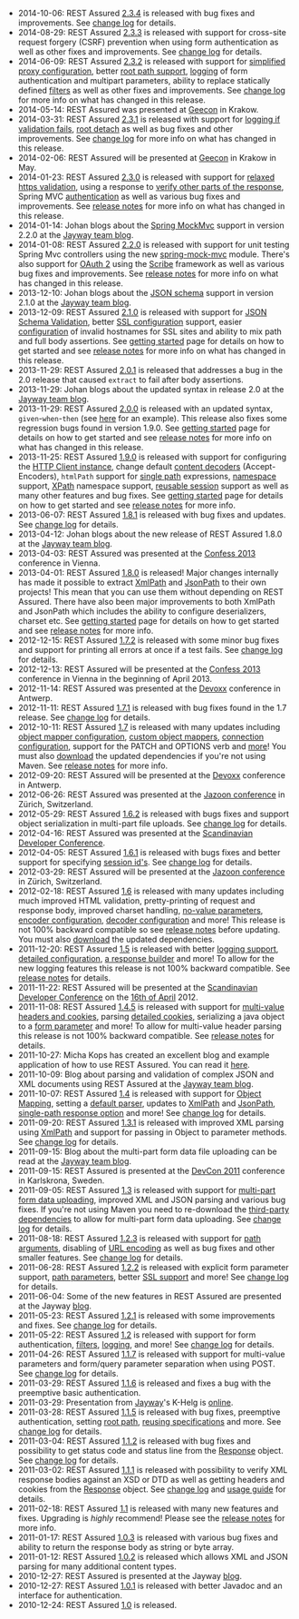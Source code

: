  * 2014-10-06: REST Assured [2.3.4](http://dl.bintray.com/johanhaleby/generic/rest-assured-2.3.4-dist.zip) is released with bug fixes and improvements. See [change log](https://raw.githubusercontent.com/jayway/rest-assured/master/changelog.txt) for details.
  * 2014-08-29: REST Assured [2.3.3](http://dl.bintray.com/johanhaleby/generic/rest-assured-2.3.3-dist.zip) is released with support for cross-site request forgery (CSRF) prevention when using form authentication as well as other fixes and improvements. See [change log](https://raw.githubusercontent.com/jayway/rest-assured/master/changelog.txt) for details.
  * 2014-06-09: REST Assured [2.3.2](http://dl.bintray.com/johanhaleby/generic/rest-assured-2.3.2-dist.zip) is released with support for [simplified proxy configuration](Usage#proxy-Configuration), better [root path support](Usage#root-path), [logging](Usage#Logging) of form authentication and multipart parameters, ability to replace statically defined [filters](Usage#Filters) as well as other fixes and improvements. See [change log](https://raw.githubusercontent.com/jayway/rest-assured/master/changelog.txt) for more info on what has changed in this release.
  * 2014-05-14: REST Assured was presented at [Geecon](http://2014.geecon.org/) in Krakow.
  * 2014-03-31: REST Assured [2.3.1](http://dl.bintray.com/johanhaleby/generic/rest-assured-2.3.1-dist.zip) is released with support for [logging if validation fails](Usage#log-if-validation-fails), [root detach](Usage#root-path) as well as bug fixes and other improvements. See [change log](https://raw.githubusercontent.com/jayway/rest-assured/master/changelog.txt) for more info on what has changed in this release.
  * 2014-02-06: REST Assured will be presented at [Geecon](http://2014.geecon.org/) in Krakow in May.
  * 2014-01-23: REST Assured [2.3.0](http://dl.bintray.com/johanhaleby/generic/rest-assured-2.3.0-dist.zip) is released with support for [relaxed https validation](Usage#SSL), using a response to [verify other parts of the response](Usage#Use-the-response-to-verify-other-parts-of-the-response), Spring MVC [authentication](Usage#Spring-MVC-Authentication) as well as various bug fixes and improvements. See [release notes](ReleaseNotes23) for more info on what has changed in this release.
  * 2014-01-14: Johan blogs about the [Spring MockMvc](Usage#Spring_Mock_Mvc_Module) support in version 2.2.0 at the [Jayway team blog](http://www.jayway.com/2014/01/14/unit-testing-spring-mvc-controllers-with-rest-assured/).
  * 2014-01-08: REST Assured [2.2.0](https://rest-assured.googlecode.com/files/rest-assured-2.2.0-dist.zip) is released with support for unit testing Spring Mvc controllers using the new [spring-mock-mvc](Usage#Spring_Mock_Mvc_Module) module. There's also support for [OAuth 2](Usage#OAuth) using the [Scribe](https://github.com/fernandezpablo85/scribe-java) framework as well as various bug fixes and improvements. See [release notes](ReleaseNotes22) for more info on what has changed in this release.
  * 2013-12-10: Johan blogs about the [JSON schema](https://code.google.com/p/rest-assured/wiki/Usage#JSON_Schema_validation) support in version 2.1.0 at the [Jayway team blog](http://www.jayway.com/2013/12/10/json-schema-validation-with-rest-assured/).
  * 2013-12-09: REST Assured [2.1.0](https://rest-assured.googlecode.com/files/rest-assured-2.1.0-dist.zip) is released with support for [JSON Schema Validation](https://code.google.com/p/rest-assured/wiki/Usage#JSON_Schema_validation), better [SSL configuration](https://code.google.com/p/rest-assured/wiki/Usage#SSL_Config) support, easier [configuration](https://code.google.com/p/rest-assured/wiki/Usage#SSL_invalid_hostname) of invalid hostnames for SSL sites and ability to mix path and full body assertions. See [getting started](GettingStarted) page for details on how to get started and see [release notes](ReleaseNotes21) for more info on what has changed in this release.
  * 2013-11-29: REST Assured [2.0.1](https://rest-assured.googlecode.com/files/rest-assured-2.0.1-dist.zip) is released that addresses a bug in the 2.0 release that caused `extract` to fail after body assertions.
  * 2013-11-29: Johan blogs about the updated syntax in release 2.0 at the [Jayway team blog](http://www.jayway.com/2013/11/29/rest-assured-2-0-testing-your-rest-services-is-easier-than-ever/).
  * 2013-11-29: REST Assured [2.0.0](https://rest-assured.googlecode.com/files/rest-assured-2.0.0-dist.zip) is released with an updated syntax, `given`-`when`-`then` (see [here](https://code.google.com/p/rest-assured/wiki/Usage#Extracting_values_from_the_Response_after_validation) for an example). This release also fixes some regression bugs found in version 1.9.0. See [getting started](GettingStarted) page for details on how to get started and see [release notes](ReleaseNotes20) for more info on what has changed in this release.
  * 2013-11-25: REST Assured [1.9.0](https://rest-assured.googlecode.com/files/rest-assured-1.9.0-dist.zip) is released with support for configuring the [HTTP Client instance](https://code.google.com/p/rest-assured/wiki/Usage#HTTP_Client_Config),  change default [content decoders](https://code.google.com/p/rest-assured/wiki/Usage#Decoder_Config) (Accept-Encoders), `htmlPath` support for [single path](https://code.google.com/p/rest-assured/wiki/Usage#Single_path) expressions, [namespace](https://code.google.com/p/rest-assured/wiki/Usage#XML_namespaces) support, [XPath](https://code.google.com/p/rest-assured/wiki/Usage#XPath) namespace support, [reusable session](https://code.google.com/p/rest-assured/wiki/Usage#Session_Filter) support as well as many other features and bug fixes. See [getting started](GettingStarted) page for details on how to get started and see [release notes](ReleaseNotes19) for more info.
  * 2013-06-07: REST Assured [1.8.1](https://rest-assured.googlecode.com/files/rest-assured-1.8.1-dist.zip) is released with bug fixes and updates. See [change log](http://github.com/jayway/rest-assured/raw/master/changelog.txt) for details.
  * 2013-04-12: Johan blogs about the new release of REST Assured 1.8.0 at the [Jayway team blog](http://www.jayway.com/2013/04/12/whats-new-in-rest-assured-1-8/).
  * 2013-04-03: REST Assured was presented at the [Confess 2013](https://2013.con-fess.com/sessions/-/details/60/Do-you-REST-Assured) conference in Vienna.
  * 2013-04-01: REST Assured [1.8.0](https://rest-assured.googlecode.com/files/rest-assured-1.8.0-dist.zip) is released! Major changes internally has made it possible to extract [XmlPath](http://rest-assured.googlecode.com/svn/tags/1.8.0/apidocs/com/jayway/restassured/path/xml/XmlPath.html) and [JsonPath](http://rest-assured.googlecode.com/svn/tags/1.8.0/apidocs/com/jayway/restassured/path/json/JsonPath.html) to their own projects! This mean that you can use them without depending on REST Assured. There have also been major improvements to both XmlPath and JsonPath which includes the ability to configure deserializers, charset etc. See [getting started](GettingStarted) page for details on how to get started and see [release notes](ReleaseNotes18) for more info.
  * 2012-12-15: REST Assured [1.7.2](http://rest-assured.googlecode.com/files/rest-assured-1.7.2.zip) is released with some minor bug fixes and support for printing all errors at once if a test fails. See [change log](http://github.com/jayway/rest-assured/raw/master/changelog.txt) for details.
  * 2012-12-13: REST Assured will be presented at the [Confess 2013](https://2013.con-fess.com/sessions/-/details/60/Do-you-REST-Assured) conference in Vienna in the beginning of April 2013.
  * 2012-11-14: REST Assured was presented at the [Devoxx](http://www.devoxx.com/display/DV12/Do+you+REST+Assured) conference in Antwerp.
  * 2012-11-11: REST Assured [1.7.1](http://rest-assured.googlecode.com/files/rest-assured-1.7.1.zip) is released with bug fixes found in the 1.7 release. See [change log](http://github.com/jayway/rest-assured/raw/master/changelog.txt) for details.
  * 2012-10-11: REST Assured [1.7](http://rest-assured.googlecode.com/files/rest-assured-1.7.zip) is released with many updates including [object mapper configuration](http://code.google.com/p/rest-assured/wiki/Usage#Configuration), [custom object mappers](http://code.google.com/p/rest-assured/wiki/Usage#Custom), [connection configuration](http://code.google.com/p/rest-assured/wiki/Usage#Connection_Config), support for the PATCH and OPTIONS verb and [more](http://github.com/jayway/rest-assured/raw/master/changelog.txt)! You must also [download](http://rest-assured.googlecode.com/files/rest-assured-dependencies.zip) the updated dependencies if you're not using Maven. See [release notes](ReleaseNotes17) for more info.
  * 2012-09-20: REST Assured will be presented at the [Devoxx](http://www.devoxx.com/display/DV12/Do+you+REST+Assured) conference in Antwerp.
  * 2012-06-26: REST Assured was presented at the [Jazoon conference](http://jazoon.com/) in Zürich, Switzerland.
  * 2012-05-29: REST Assured [1.6.2](http://rest-assured.googlecode.com/files/rest-assured-1.6.2.zip) is released with bugs fixes and support object serialization in multi-part file uploads. See [change log](http://github.com/jayway/rest-assured/raw/master/changelog.txt) for details.
  * 2012-04-16: REST Assured was presented at the [Scandinavian Developer Conference](http://www.scandevconf.se/).
  * 2012-04-05: REST Assured [1.6.1](http://rest-assured.googlecode.com/files/rest-assured-1.6.1.zip) is released with bugs fixes and better support for specifying [session id's](http://code.google.com/p/rest-assured/wiki/Usage#Session_support). See [change log](http://github.com/jayway/rest-assured/raw/master/changelog.txt) for details.
  * 2012-03-29: REST Assured will be presented at the [Jazoon conference](http://jazoon.com/2012/) in Zürich, Switzerland.
  * 2012-02-18: REST Assured [1.6](http://rest-assured.googlecode.com/files/rest-assured-1.6.zip) is released with many updates including much improved HTML validation, pretty-printing of request and response body, improved charset handling, [no-value parameters](http://code.google.com/p/rest-assured/wiki/Usage#No-value_parameter), [encoder configuration](http://code.google.com/p/rest-assured/wiki/Usage#Encoder_Config), [decoder configuration](http://code.google.com/p/rest-assured/wiki/Usage#Decoder_Config) and more! This release is not 100% backward compatible so see [release notes](http://code.google.com/p/rest-assured/wiki/ReleaseNotes16) before updating. You must also [download](http://rest-assured.googlecode.com/files/rest-assured-dependencies.zip) the updated dependencies.
  * 2011-12-20: REST Assured [1.5](http://rest-assured.googlecode.com/files/rest-assured-1.5.zip) is released with better [logging support](http://code.google.com/p/rest-assured/wiki/Usage#Logging), [detailed configuration](http://code.google.com/p/rest-assured/wiki/Usage#Detailed_configuration), [a response builder](http://code.google.com/p/rest-assured/wiki/Usage#Response_Builder) and more! To allow for the new logging features this release is not 100% backward compatible. See [release notes](http://code.google.com/p/rest-assured/wiki/ReleaseNotes15) for details.
  * 2011-11-22: REST Assured will be presented at the [Scandinavian Developer Conference](http://www.scandevconf.se/) on the [16th of April](http://www.scandevconf.se/2012/conference/detailed-program/) 2012.
  * 2011-11-08: REST Assured [1.4.5](http://rest-assured.googlecode.com/files/rest-assured-1.4.5.zip) is released with support for [multi-value headers and cookies](http://code.google.com/p/rest-assured/wiki/Usage#Multi-value_headers_and_cookies), parsing [detailed cookies](http://code.google.com/p/rest-assured/wiki/Usage#Detailed_Cookies), serializing a java object to a [form parameter](http://code.google.com/p/rest-assured/wiki/Usage#Content-Type_based_Serialization) and more! To allow for multi-value header parsing this release is not 100% backward compatible. See [release notes](http://code.google.com/p/rest-assured/wiki/ReleaseNotes145) for details.
  * 2011-10-27: Micha Kops has created an excellent blog and example application of how to use REST Assured. You can read it [here](http://www.hascode.com/2011/10/testing-restful-web-services-made-easy-using-the-rest-assured-framework/).
  * 2011-10-09: Blog about parsing and validation of complex JSON and XML documents using REST Assured at the [Jayway team blog](http://blog.jayway.com/2011/10/09/simple-parsing-of-complex-json-and-xml-documents-in-java/).
  * 2011-10-07: REST Assured [1.4](http://rest-assured.googlecode.com/files/rest-assured-1.4.zip) is released with support for [Object Mapping](http://code.google.com/p/rest-assured/wiki/Usage#Object_Mapping), setting a [default parser](http://code.google.com/p/rest-assured/wiki/Usage#Default_parser), updates to [XmlPath](http://rest-assured.googlecode.com/svn/tags/1.4/apidocs/com/jayway/restassured/path/xml/XmlPath.html) and [JsonPath](http://rest-assured.googlecode.com/svn/tags/1.4/apidocs/com/jayway/restassured/path/json/JsonPath.html), [single-path response option](http://code.google.com/p/rest-assured/wiki/Usage#Single_path) and more! See [change log](http://github.com/jayway/rest-assured/raw/master/changelog.txt) for details.
  * 2011-09-20: REST Assured [1.3.1](http://rest-assured.googlecode.com/files/rest-assured-1.3.1.zip) is released with improved XML parsing using [XmlPath](http://rest-assured.googlecode.com/svn/tags/1.3.1/apidocs/com/jayway/restassured/path/xml/XmlPath.html) and support for passing in Object to parameter methods. See [change log](http://github.com/jayway/rest-assured/raw/master/changelog.txt) for details.
  * 2011-09-15: Blog about the multi-part form data file uploading can be read at the [Jayway team blog](http://blog.jayway.com/2011/09/15/multipart-form-data-file-uploading-made-simple-with-rest-assured/).
  * 2011-09-15: REST Assured is presented at the [DevCon 2011](http://telecomcity.org/hem/devcon11.aspx) conference in Karlskrona, Sweden.
  * 2011-09-05: REST Assured [1.3](http://rest-assured.googlecode.com/files/rest-assured-1.3.zip) is released with support for [multi-part form data uploading](http://code.google.com/p/rest-assured/wiki/Usage?ts=1315249915&updated=Usage#Multi-part_form_data), improved XML and JSON parsing and various bug fixes. If you're not using Maven you need to re-download the [third-party dependencies](http://rest-assured.googlecode.com/files/rest-assured-legacy-dependencies.zip) to allow for multi-part form data uploading. See [change log](http://github.com/jayway/rest-assured/raw/master/changelog.txt) for details.
  * 2011-08-18: REST Assured [1.2.3](http://rest-assured.googlecode.com/files/rest-assured-1.2.3.zip) is released with support for [path arguments](http://code.google.com/p/rest-assured/wiki/Usage?ts=1313681391&updated=Usage#Path_arguments), disabling of [URL encoding](http://code.google.com/p/rest-assured/wiki/Usage?ts=1313681391&updated=Usage#URL_Encoding) as well as bug fixes and other smaller features. See [change log](http://github.com/jayway/rest-assured/raw/master/changelog.txt) for details.
  * 2011-06-28: REST Assured [1.2.2](http://rest-assured.googlecode.com/files/rest-assured-1.2.2.zip) is released with explicit form parameter support, [path parameters](http://code.google.com/p/rest-assured/wiki/Usage#Path_parameters), better [SSL support](http://code.google.com/p/rest-assured/wiki/Usage#SSL) and more! See [change log](http://github.com/jayway/rest-assured/raw/master/changelog.txt) for details.
  * 2011-06-04: Some of the new features in REST Assured are presented at the Jayway [blog](http://blog.jayway.com/2011/06/04/is-your-rest-assured/).
  * 2011-05-23: REST Assured [1.2.1](http://rest-assured.googlecode.com/files/rest-assured-1.2.1.zip) is released with some improvements and fixes. See [change log](http://github.com/jayway/rest-assured/raw/master/changelog.txt) for details.
  * 2011-05-22: REST Assured [1.2](http://rest-assured.googlecode.com/files/rest-assured-1.2.zip) is released with support for form authentication, [filters](http://code.google.com/p/rest-assured/wiki/Usage#Filters), [logging](http://code.google.com/p/rest-assured/wiki/Usage#Logging), and more! See [change log](http://github.com/jayway/rest-assured/raw/master/changelog.txt) for details.
  * 2011-04-26: REST Assured [1.1.7](http://rest-assured.googlecode.com/files/rest-assured-1.1.7.zip) is released with support for multi-value parameters and form/query parameter separation when using POST. See [change log](http://github.com/jayway/rest-assured/raw/master/changelog.txt) for details.
  * 2011-03-29: REST Assured [1.1.6](http://rest-assured.googlecode.com/files/rest-assured-1.1.6.zip) is released and fixes a bug with the preemptive basic authentication.
  * 2011-03-29: Presentation from [Jayway](http://www.jayway.com)'s K-Helg is [online](http://rest-assured.googlecode.com/files/rest-assured-khelg-2011.pdf).
  * 2011-03-28: REST Assured [1.1.5](http://rest-assured.googlecode.com/files/rest-assured-1.1.5.zip) is released with bug fixes, preemptive authentication, setting [root path](http://code.google.com/p/rest-assured/wiki/Usage#Root_path), [reusing specifications](http://code.google.com/p/rest-assured/wiki/Usage#Specification_Re-use) and more. See [change log](http://github.com/jayway/rest-assured/raw/master/changelog.txt) for details.
  * 2011-03-04: REST Assured [1.1.2](http://rest-assured.googlecode.com/files/rest-assured-1.1.2.zip) is released with bug fixes and possibility to get status code and status line from the [Response](http://rest-assured.googlecode.com/svn/tags/1.1.5/apidocs/com/jayway/restassured/response/Response.html) object. See [change log](http://github.com/jayway/rest-assured/raw/master/changelog.txt) for details.
  * 2011-03-02: REST Assured [1.1.1](http://rest-assured.googlecode.com/files/rest-assured-1.1.1.zip) is released with possibility to verify XML response bodies against an XSD or DTD as well as getting headers and cookies from the [Response](http://rest-assured.googlecode.com/svn/tags/1.1.5/apidocs/com/jayway/restassured/response/Response.html) object. See [change log](http://github.com/jayway/rest-assured/raw/master/changelog.txt) and [usage guide](Usage) for details.
  * 2011-02-18: REST Assured [1.1](http://rest-assured.googlecode.com/files/rest-assured-1.1.zip) is released with many new features and fixes. Upgrading is _highly_ recommend! Please see the [release notes](ReleaseNotes11) for more info.
  * 2011-01-17: REST Assured [1.0.3](http://rest-assured.googlecode.com/files/rest-assured-1.0.3.zip) is released with various bug fixes and ability to return the response body as string or byte array.
  * 2011-01-12: REST Assured [1.0.2](http://rest-assured.googlecode.com/files/rest-assured-1.0.2.zip) is released which allows XML and JSON parsing for many additional content types.
  * 2010-12-27: REST Assured is presented at the Jayway [blog](http://blog.jayway.com/2010/12/27/rest-assured-or-how-to-easily-test-rest-services-in-java/).
  * 2010-12-27: REST Assured [1.0.1](http://rest-assured.googlecode.com/files/rest-assured-1.0.1.zip) is released with better Javadoc and an interface for authentication.
  * 2010-12-24: REST Assured [1.0](http://rest-assured.googlecode.com/files/rest-assured-1.0.zip) is released.
